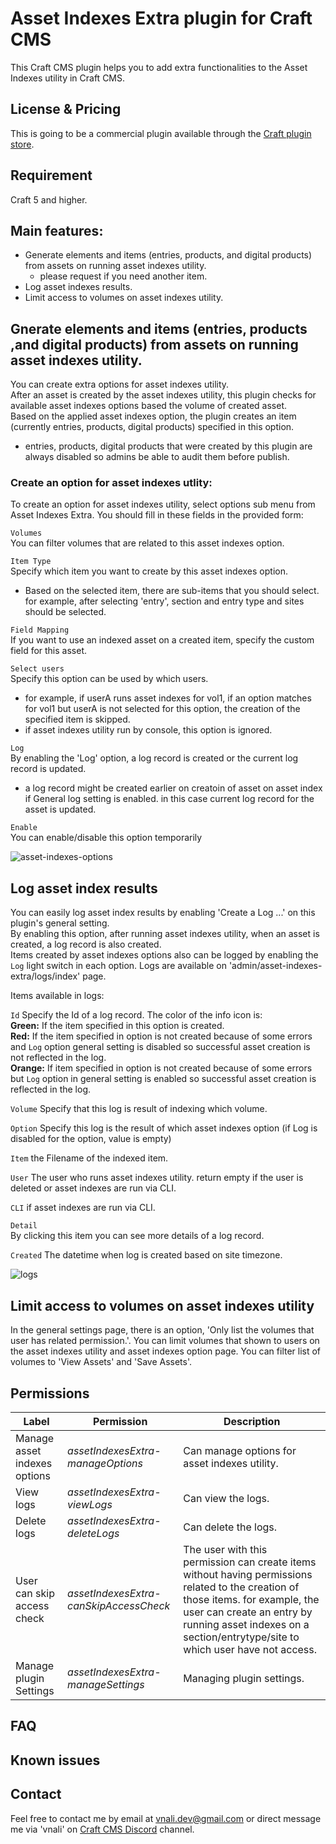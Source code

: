 # Asset Indexes Extra plugin for Craft CMS
This Craft CMS plugin helps you to add extra functionalities to the Asset Indexes utility in Craft CMS.

## License & Pricing
This is going to be a commercial plugin available through the [Craft plugin store](https://plugins.craftcms.com/developer/vnali).

## Requirement
Craft 5 and higher.

## Main features:
- Generate elements and items (entries, products, and digital products) from assets on running asset indexes utility.
  - please request if you need another item.
- Log asset indexes results.
- Limit access to volumes on asset indexes utility.  

## Gnerate elements and items (entries, products ,and digital products) from assets on running asset indexes utility.
You can create extra options for asset indexes utility.  
After an asset is created by the asset indexes utility, this plugin checks for available asset indexes options based the volume of created asset.  
Based on the applied asset indexes option, the plugin creates an item (currently entries, products, digital products) specified in this option.
 - entries, products, digital products that were created by this plugin are always disabled so admins be able to audit them before publish.

### Create an option for asset indexes utlity:
To create an option for asset indexes utility, select options sub menu from Asset Indexes Extra. You should fill in these fields in the provided form:  

`Volumes`  
You can filter volumes that are related to this asset indexes option.

`Item Type`  
Specify which item you want to create by this asset indexes option.
 - Based on the selected item, there are sub-items that you should select. for example, after selecting 'entry',  section and entry type and sites should be selected.

`Field Mapping`  
If you want to use an indexed asset on a created item, specify the custom field for this asset.

`Select users`   
Specify this option can be used by which users.
  - for example, if userA runs asset indexes for vol1, if an option matches for vol1 but userA is not selected for this option, the creation of the specified item is skipped.
  - if asset indexes utility run by console, this option is ignored.

`Log`  
By enabling the 'Log' option, a log record is created or the current log record is updated. 
- a log record might be created earlier on creatoin of asset on asset index if General log setting is enabled. in this case current log record for the asset 
is updated.

`Enable`  
You can enable/disable this option temporarily

![asset-indexes-options](https://github.com/vnali/asset-indexes-extra-documentation/assets/55586085/c95c8dcc-374a-486f-9cf1-0b87acd7c1a6)


## Log asset index results
You can easily log asset index results by enabling 'Create a Log ...' on this plugin's general setting.  
By enabling this option, after running asset indexes utility, when an asset is created, a log record is also created.  
Items created by asset indexes options also can be logged by enabling the `Log` light switch in each option.
Logs are available on 'admin/asset-indexes-extra/logs/index' page.

Items available in logs:  

`Id`
Specify the Id of a log record. 
The color of the info icon is:   
<b>Green:</b> If the item specified in this option is created.  
<b>Red:</b> If the item specified in option is not created because of some errors and `Log` option general setting is disabled so successful asset creation is not reflected in the log.  
<b>Orange:</b> If item specified in option is not created because of some errors but `Log` option in general setting is enabled so successful asset creation is reflected in the log.

`Volume`
Specify that this log is result of indexing which volume.

`Option`
Specify this log is the result of which asset indexes option (if Log is disabled for the option, value is empty)

`Item`
the Filename of the indexed item.

`User`
The user who runs asset indexes utility. return empty if the user is deleted or asset indexes are run via CLI.

`CLI`
if asset indexes are run via CLI.

`Detail`  
By clicking this item you can see more details of a log record.

`Created`
The datetime when log is created based on site timezone.


![logs](https://github.com/vnali/asset-indexes-extra-documentation/assets/55586085/4c601436-481f-46f1-8f76-64f937ee5dda)


## Limit access to volumes on asset indexes utility
In the general settings page, there is an option, 'Only list the volumes that user has related permission.'.  You can limit volumes that shown to users on the asset indexes utility
and asset indexes option page. You can filter list of volumes to 'View Assets' and 'Save Assets'.  

## Permissions

Label | Permission | Description
--- | --- | ---
Manage asset indexes options | *assetIndexesExtra-manageOptions* | Can manage options for asset indexes utility.
View logs | *assetIndexesExtra-viewLogs* | Can view the logs.
Delete logs | *assetIndexesExtra-deleteLogs* | Can delete the logs.
User can skip access check | *assetIndexesExtra-canSkipAccessCheck* | The user with this permission can create items without having permissions related to the creation of those items. for example, the user can create an entry by running asset indexes on a section/entrytype/site to which user have not access.
Manage plugin Settings | *assetIndexesExtra-manageSettings* | Managing plugin settings.

## FAQ

## Known issues

## Contact
Feel free to contact me by email at vnali.dev@gmail.com or direct message me via 'vnali' on [Craft CMS Discord](https://craftcms.com/discord) channel.

